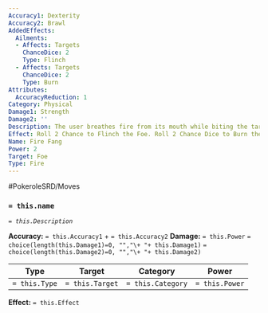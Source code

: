 ```yaml
---
Accuracy1: Dexterity
Accuracy2: Brawl
AddedEffects:
  Ailments:
  - Affects: Targets
    ChanceDice: 2
    Type: Flinch
  - Affects: Targets
    ChanceDice: 2
    Type: Burn
Attributes:
  AccuracyReduction: 1
Category: Physical
Damage1: Strength
Damage2: ''
Description: The user breathes fire from its mouth while biting the target.
Effect: Roll 2 Chance to Flinch the Foe. Roll 2 Chance Dice to Burn the foe. -1 Accuracy.
Name: Fire Fang
Power: 2
Target: Foe
Type: Fire
---
```


#PokeroleSRD/Moves

### `= this.name` 
*`= this.Description`*

**Accuracy:** `= this.Accuracy1` + `= this.Accuracy2`
**Damage:** `= this.Power` `= choice(length(this.Damage1)=0, "","\+ "+ this.Damage1)` `= choice(length(this.Damage2)=0, "","\+ "+ this.Damage2)`

| Type          | Target          | Category          | Power          |
| ------------- | --------------- | ----------------  | -------------- |
| `= this.Type` | `= this.Target` | `= this.Category` | `= this.Power` | 

**Effect:** `= this.Effect`
